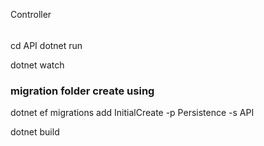 Controller

######
cd API
dotnet run

dotnet watch

### migration folder create using
dotnet ef migrations add InitialCreate -p Persistence -s API

dotnet build
